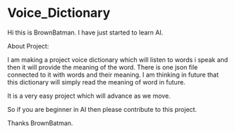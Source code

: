 # Voice_Dictionary

Hi this is BrownBatman. I have just started to learn AI.

About Project:

I am making a project voice dictionary which will listen to words i speak and then it will provide the meaning of the word. There is one json file connected to it with words and their meaning. I am thinking in future that this dictionary will simply read the meaning of word in future. 

It is a very easy project which will advance as we move.

So if you are beginner in AI then please contribute to this project.

Thanks
BrownBatman.
